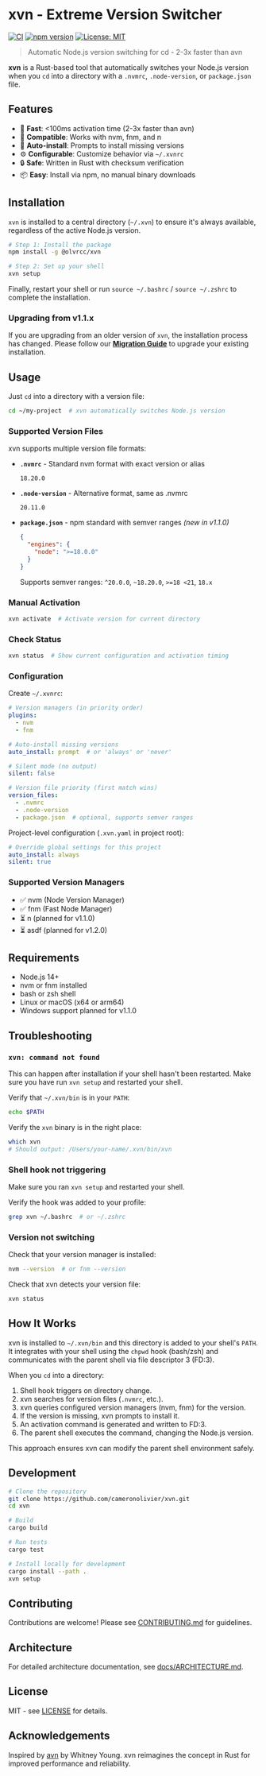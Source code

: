 # xvn - Extreme Version Switcher

[![CI](https://github.com/cameronolivier/xvn/workflows/Test/badge.svg)](https://github.com/cameronolivier/xvn/actions)
[![npm version](https://badge.fury.io/js/@olvrcc%2Fxvn.svg)](https://www.npmjs.com/package/@olvrcc/xvn)
[![License: MIT](https://img.shields.io/badge/License-MIT-yellow.svg)](https://opensource.org/licenses/MIT)

> Automatic Node.js version switching for cd - 2-3x faster than avn

**xvn** is a Rust-based tool that automatically switches your Node.js version when you `cd` into a directory with a `.nvmrc`, `.node-version`, or `package.json` file.

## Features

- 🚀 **Fast**: <100ms activation time (2-3x faster than avn)
- 🔌 **Compatible**: Works with nvm, fnm, and n
- 🤖 **Auto-install**: Prompts to install missing versions
- ⚙️  **Configurable**: Customize behavior via `~/.xvnrc`
- 🔒 **Safe**: Written in Rust with checksum verification
- 📦 **Easy**: Install via npm, no manual binary downloads

## Installation

`xvn` is installed to a central directory (`~/.xvn`) to ensure it's always available, regardless of the active Node.js version.

```bash
# Step 1: Install the package
npm install -g @olvrcc/xvn

# Step 2: Set up your shell
xvn setup
```

Finally, restart your shell or run `source ~/.bashrc` / `source ~/.zshrc` to complete the installation.

### Upgrading from v1.1.x

If you are upgrading from an older version of `xvn`, the installation process has changed. Please follow our **[Migration Guide](./docs/MIGRATION.md)** to upgrade your existing installation.

## Usage

Just `cd` into a directory with a version file:

```bash
cd ~/my-project  # xvn automatically switches Node.js version
```

### Supported Version Files

xvn supports multiple version file formats:

- **`.nvmrc`** - Standard nvm format with exact version or alias
  ```
  18.20.0
  ```

- **`.node-version`** - Alternative format, same as .nvmrc
  ```
  20.11.0
  ```

- **`package.json`** - npm standard with semver ranges *(new in v1.1.0)*
  ```json
  {
    "engines": {
      "node": ">=18.0.0"
    }
  }
  ```
  Supports semver ranges: `^20.0.0`, `~18.20.0`, `>=18 <21`, `18.x`

### Manual Activation

```bash
xvn activate  # Activate version for current directory
```

### Check Status

```bash
xvn status  # Show current configuration and activation timing
```

### Configuration

Create `~/.xvnrc`:

```yaml
# Version managers (in priority order)
plugins:
  - nvm
  - fnm

# Auto-install missing versions
auto_install: prompt  # or 'always' or 'never'

# Silent mode (no output)
silent: false

# Version file priority (first match wins)
version_files:
  - .nvmrc
  - .node-version
  - package.json  # optional, supports semver ranges
```

Project-level configuration (`.xvn.yaml` in project root):

```yaml
# Override global settings for this project
auto_install: always
silent: true
```

### Supported Version Managers

- ✅ nvm (Node Version Manager)
- ✅ fnm (Fast Node Manager)
- ⏳ n (planned for v1.1.0)
- ⏳ asdf (planned for v1.2.0)

## Requirements

- Node.js 14+
- nvm or fnm installed
- bash or zsh shell
- Linux or macOS (x64 or arm64)
- Windows support planned for v1.1.0

## Troubleshooting

### `xvn: command not found`

This can happen after installation if your shell hasn't been restarted. Make sure you have run `xvn setup` and restarted your shell.

Verify that `~/.xvn/bin` is in your `PATH`:

```bash
echo $PATH
```

Verify the `xvn` binary is in the right place:

```bash
which xvn
# Should output: /Users/your-name/.xvn/bin/xvn
```

### Shell hook not triggering

Make sure you ran `xvn setup` and restarted your shell.

Verify the hook was added to your profile:

```bash
grep xvn ~/.bashrc  # or ~/.zshrc
```

### Version not switching

Check that your version manager is installed:

```bash
nvm --version  # or fnm --version
```

Check that xvn detects your version file:

```bash
xvn status
```

## How It Works

xvn is installed to `~/.xvn/bin` and this directory is added to your shell's `PATH`. It integrates with your shell using the `chpwd` hook (bash/zsh) and communicates with the parent shell via file descriptor 3 (FD:3).

When you `cd` into a directory:

1. Shell hook triggers on directory change.
2. xvn searches for version files (`.nvmrc`, etc.).
3. xvn queries configured version managers (nvm, fnm) for the version.
4. If the version is missing, xvn prompts to install it.
5. An activation command is generated and written to FD:3.
6. The parent shell executes the command, changing the Node.js version.

This approach ensures xvn can modify the parent shell environment safely.

## Development

```bash
# Clone the repository
git clone https://github.com/cameronolivier/xvn.git
cd xvn

# Build
cargo build

# Run tests
cargo test

# Install locally for development
cargo install --path .
xvn setup
```

## Contributing

Contributions are welcome! Please see [CONTRIBUTING.md](./CONTRIBUTING.md) for guidelines.

## Architecture

For detailed architecture documentation, see [docs/ARCHITECTURE.md](./docs/ARCHITECTURE.md).

## License

MIT - see [LICENSE](./LICENSE) for details.

## Acknowledgements

Inspired by [avn](https://github.com/wbyoung/avn) by Whitney Young. xvn reimagines the concept in Rust for improved performance and reliability.